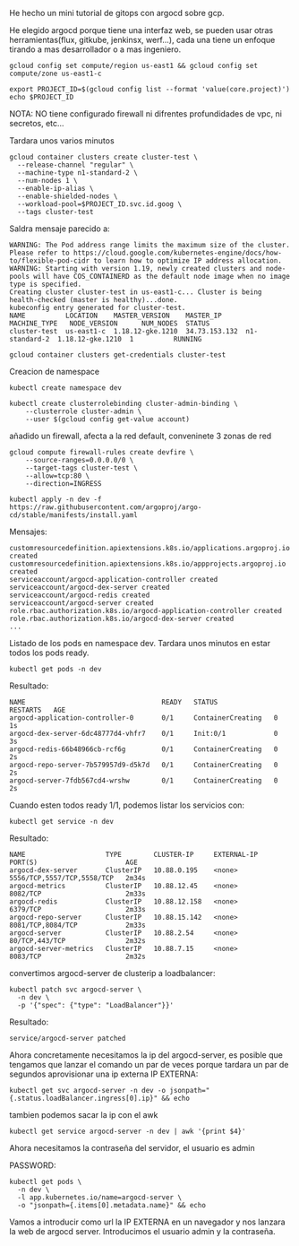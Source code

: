 He hecho un mini tutorial de gitops con argocd sobre gcp.

He elegido argocd porque tiene una interfaz web, se pueden usar otras herramientas(flux, gitkube, jenkinsx, werf...), cada una tiene un enfoque tirando a mas desarrollador o a mas ingeniero.

```
gcloud config set compute/region us-east1 && gcloud config set compute/zone us-east1-c
```


```
export PROJECT_ID=$(gcloud config list --format 'value(core.project)')
echo $PROJECT_ID
```

NOTA: NO tiene configurado firewall ni difrentes profundidades de vpc, ni secretos, etc...


Tardara unos varios minutos

```
gcloud container clusters create cluster-test \
  --release-channel "regular" \
  --machine-type n1-standard-2 \
  --num-nodes 1 \
  --enable-ip-alias \
  --enable-shielded-nodes \
  --workload-pool=$PROJECT_ID.svc.id.goog \
  --tags cluster-test
```

Saldra mensaje parecido a:
```
WARNING: The Pod address range limits the maximum size of the cluster. Please refer to https://cloud.google.com/kubernetes-engine/docs/how-to/flexible-pod-cidr to learn how to optimize IP address allocation.
WARNING: Starting with version 1.19, newly created clusters and node-pools will have COS_CONTAINERD as the default node image when no image type is specified.
Creating cluster cluster-test in us-east1-c... Cluster is being health-checked (master is healthy)...done.
kubeconfig entry generated for cluster-test.
NAME          LOCATION    MASTER_VERSION    MASTER_IP      MACHINE_TYPE   NODE_VERSION      NUM_NODES  STATUS
cluster-test  us-east1-c  1.18.12-gke.1210  34.73.153.132  n1-standard-2  1.18.12-gke.1210  1          RUNNING
```


```
gcloud container clusters get-credentials cluster-test
```
Creacion de namespace
```
kubectl create namespace dev
```

```
kubectl create clusterrolebinding cluster-admin-binding \
    --clusterrole cluster-admin \
    --user $(gcloud config get-value account)
```


añadido un firewall, afecta a la red default, conveninete 3 zonas de red

```
gcloud compute firewall-rules create devfire \
    --source-ranges=0.0.0.0/0 \
    --target-tags cluster-test \
    --allow=tcp:80 \
    --direction=INGRESS
```

```
kubectl apply -n dev -f https://raw.githubusercontent.com/argoproj/argo-cd/stable/manifests/install.yaml
```
Mensajes:

```
customresourcedefinition.apiextensions.k8s.io/applications.argoproj.io created
customresourcedefinition.apiextensions.k8s.io/appprojects.argoproj.io created
serviceaccount/argocd-application-controller created
serviceaccount/argocd-dex-server created
serviceaccount/argocd-redis created
serviceaccount/argocd-server created
role.rbac.authorization.k8s.io/argocd-application-controller created
role.rbac.authorization.k8s.io/argocd-dex-server created
...
```


Listado de los pods en namespace dev. Tardara unos minutos en estar todos los pods ready.

```
kubectl get pods -n dev
```

Resultado:
```
NAME                                  READY   STATUS              RESTARTS   AGE
argocd-application-controller-0       0/1     ContainerCreating   0          1s
argocd-dex-server-6dc48777d4-vhfr7    0/1     Init:0/1            0          3s
argocd-redis-66b48966cb-rcf6g         0/1     ContainerCreating   0          2s
argocd-repo-server-7b579957d9-d5k7d   0/1     ContainerCreating   0          2s
argocd-server-7fdb567cd4-wrshw        0/1     ContainerCreating   0          2s
```

Cuando esten todos ready 1/1, podemos listar los servicios con:

```
kubectl get service -n dev
```

Resultado:

```
NAME                    TYPE        CLUSTER-IP     EXTERNAL-IP   PORT(S)                      AGE
argocd-dex-server       ClusterIP   10.88.0.195    <none>        5556/TCP,5557/TCP,5558/TCP   2m34s
argocd-metrics          ClusterIP   10.88.12.45    <none>        8082/TCP                     2m33s
argocd-redis            ClusterIP   10.88.12.158   <none>        6379/TCP                     2m33s
argocd-repo-server      ClusterIP   10.88.15.142   <none>        8081/TCP,8084/TCP            2m33s
argocd-server           ClusterIP   10.88.2.54     <none>        80/TCP,443/TCP               2m32s
argocd-server-metrics   ClusterIP   10.88.7.15     <none>        8083/TCP                     2m32s
```


convertimos argocd-server de clusterip a loadbalancer:
```
kubectl patch svc argocd-server \
  -n dev \
  -p '{"spec": {"type": "LoadBalancer"}}'
```

Resultado:
```
service/argocd-server patched
```

Ahora concretamente necesitamos la ip del argocd-server, es posible que tengamos que lanzar el comando un par de veces porque tardara un par de segundos aprovisionar una ip externa
IP EXTERNA:
```
kubectl get svc argocd-server -n dev -o jsonpath="{.status.loadBalancer.ingress[0].ip}" && echo
```

tambien podemos sacar la ip con el awk

```
kubectl get service argocd-server -n dev | awk '{print $4}'
```

Ahora necesitamos la contraseña del servidor, el usuario es admin

PASSWORD:
```
kubectl get pods \
  -n dev \
  -l app.kubernetes.io/name=argocd-server \
  -o "jsonpath={.items[0].metadata.name}" && echo
```

Vamos a introducir como url la IP EXTERNA en un navegador y nos lanzara la web de argocd server. Introducimos el usuario admin y la contraseña.

